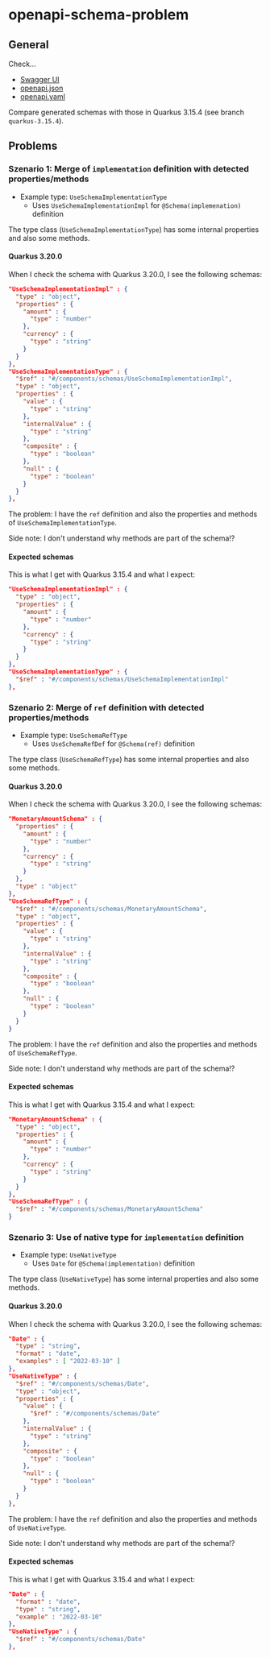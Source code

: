 # openapi-schema-problem

## General

Check...

* [Swagger UI](http://localhost:8080/q/swagger-ui/#/)
* [openapi.json](./openapi/schema/openapi.json)
* [openapi.yaml](./openapi/schema/openapi.yaml)

Compare generated schemas with those in Quarkus 3.15.4 (see branch `quarkus-3.15.4`).

## Problems

### Szenario 1: Merge of `implementation` definition with detected properties/methods

* Example type: `UseSchemaImplementationType`
    * Uses `UseSchemaImplementationImpl` for `@Schema(implemenation)` definition

The type class (`UseSchemaImplementationType`) has some internal properties and also some methods.

#### Quarkus 3.20.0

When I check the schema with Quarkus 3.20.0, I see the following schemas:

```json
"UseSchemaImplementationImpl" : {
  "type" : "object",
  "properties" : {
    "amount" : {
      "type" : "number"
    },
    "currency" : {
      "type" : "string"
    }
  }
},
"UseSchemaImplementationType" : {
  "$ref" : "#/components/schemas/UseSchemaImplementationImpl",
  "type" : "object",
  "properties" : {
    "value" : {
      "type" : "string"
    },
    "internalValue" : {
      "type" : "string"
    },
    "composite" : {
      "type" : "boolean"
    },
    "null" : {
      "type" : "boolean"
    }
  }
},
```

The problem: I have the `ref` definition and also the properties and methods of `UseSchemaImplementationType`.

Side note: I don't understand why methods are part of the schema!?

#### Expected schemas

This is what I get with Quarkus 3.15.4 and what I expect:

```json
"UseSchemaImplementationImpl" : {
  "type" : "object",
  "properties" : {
    "amount" : {
      "type" : "number"
    },
    "currency" : {
      "type" : "string"
    }
  }
},
"UseSchemaImplementationType" : {
  "$ref" : "#/components/schemas/UseSchemaImplementationImpl"
},
```

### Szenario 2: Merge of `ref` definition with detected properties/methods

* Example type: `UseSchemaRefType`
    * Uses `UseSchemaRefDef` for `@Schema(ref)` definition

The type class (`UseSchemaRefType`) has some internal properties and also some methods.


#### Quarkus 3.20.0

When I check the schema with Quarkus 3.20.0, I see the following schemas:

```json
"MonetaryAmountSchema" : {
  "properties" : {
    "amount" : {
      "type" : "number"
    },
    "currency" : {
      "type" : "string"
    }
  },
  "type" : "object"
},
"UseSchemaRefType" : {
  "$ref" : "#/components/schemas/MonetaryAmountSchema",
  "type" : "object",
  "properties" : {
    "value" : {
      "type" : "string"
    },
    "internalValue" : {
      "type" : "string"
    },
    "composite" : {
      "type" : "boolean"
    },
    "null" : {
      "type" : "boolean"
    }
  }
}
```

The problem: I have the `ref` definition and also the properties and methods of `UseSchemaRefType`.

Side note: I don't understand why methods are part of the schema!?

#### Expected schemas

This is what I get with Quarkus 3.15.4 and what I expect:

```json
"MonetaryAmountSchema" : {
  "type" : "object",
  "properties" : {
    "amount" : {
      "type" : "number"
    },
    "currency" : {
      "type" : "string"
    }
  }
},
"UseSchemaRefType" : {
  "$ref" : "#/components/schemas/MonetaryAmountSchema"
}
```


### Szenario 3: Use of native type for `implementation` definition

* Example type: `UseNativeType`
    * Uses `Date` for `@Schema(implementation)` definition

The type class (`UseNativeType`) has some internal properties and also some methods.

#### Quarkus 3.20.0

When I check the schema with Quarkus 3.20.0, I see the following schemas:

```json
"Date" : {
  "type" : "string",
  "format" : "date",
  "examples" : [ "2022-03-10" ]
},
"UseNativeType" : {
  "$ref" : "#/components/schemas/Date",
  "type" : "object",
  "properties" : {
    "value" : {
      "$ref" : "#/components/schemas/Date"
    },
    "internalValue" : {
      "type" : "string"
    },
    "composite" : {
      "type" : "boolean"
    },
    "null" : {
      "type" : "boolean"
    }
  }
},
```

The problem: I have the `ref` definition and also the properties and methods of `UseNativeType`.

Side note: I don't understand why methods are part of the schema!?

#### Expected schemas

This is what I get with Quarkus 3.15.4 and what I expect:

```json
"Date" : {
  "format" : "date",
  "type" : "string",
  "example" : "2022-03-10"
},
"UseNativeType" : {
  "$ref" : "#/components/schemas/Date"
},
```

